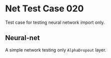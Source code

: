 # Net Test Case 020

Test case for testing neural network import only.

## Neural-net

A simple network testing only `AlphaDropout` layer.

